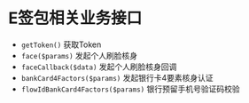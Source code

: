 # E签包相关业务接口

- `getToken()` 获取Token
- `face($params)` 发起个人刷脸核身
- `faceCallback($data)` 发起个人刷脸核身回调
- `bankCard4Factors($params)` 发起银行卡4要素核身认证
- `flowIdBankCard4Factors($params)` 银行预留手机号验证码校验